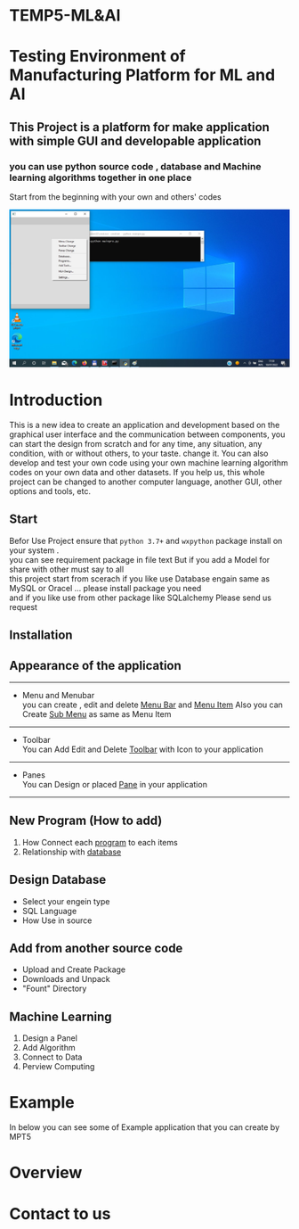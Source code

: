 # TEMP5-ML&AI
# Testing Environment of Manufacturing Platform for ML and AI


## This Project is a platform for make application  with simple  GUI  and developable application 
### you can use python source code , database and Machine learning algorithms together in one place

Start from the beginning with your own and others' codes

![](docs/Help/images/0/1b.jpg)

Introduction
===========
This is a new idea to create an application and development based on the graphical user interface and the communication 
between components, you can start the design from scratch and for any time, any situation, any condition,
with or without others, to your taste. change it. You can also develop and test your own code using your own 
machine learning algorithm codes on your own data and other datasets. 
If you help us, this whole project can be changed to another computer language, another GUI, other options and tools, etc.


Start
-----
Befor Use Project ensure that ``python 3.7+`` and ``wxpython`` package install on your system .  
you can see requirement package in file text But if you add a Model for share with other must say to all  
this project start from scerach if you like use Database engain same as MySQL or Oracel ... please install package you need  
and if you like use from other package like SQLalchemy Please send us request


Installation
------------


Appearance of the application
-----------------------------

---------------------
  * Menu and Menubar  
     you can create , edit and delete [Menu Bar](docs/Help/MenuBar.md) and [Menu Item](docs/Help/MenuItem.md)
     Also you can Create [Sub Menu](docs/Help/SubMenu.md) as same as Menu Item 
---------------------
  
  * Toolbar  
    You can Add Edit and Delete [Toolbar](docs/Help/ToolBar.md) with Icon to your application

---------------------
  * Panes  
    You can Design or placed [Pane](docs/Help/Panes.md) in your application
---------------------
  

New Program (How to add)
------------------------

 1. How Connect each [program](docs/Help/Programs.md) to each items
 2. Relationship with [database](docs/Help/Databases.md)

Design Database
---------------

 * Select your engein type
 * SQL Language
 * How Use in source

Add from another source code
----------------------------

* Upload and Create Package
* Downloads and Unpack
* "Fount" Directory

Machine Learning
----------------

1. Design a Panel
2. Add Algorithm
3. Connect to Data
4. Perview Computing

Example
=======
In below you can see some of Example application that you can create by MPT5




Overview
========

Contact to us
==========


